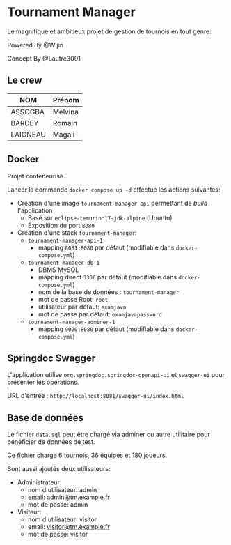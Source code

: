 # Tournament Manager
Le magnifique et ambitieux projet de gestion de tournois en tout genre.

Powered By @Wijin

Concept By @Lautre3091

## Le crew
| NOM      | Prénom  |
|----------|---------|
| ASSOGBA  | Melvina |
| BARDEY   | Romain  | 
| LAIGNEAU | Magali  |

## Docker
Projet conteneurisé.

Lancer la commande `docker compose up -d` effectue les actions suivantes:
- Création d'une image `tournament-manager-api` permettant de *build* l'application
  - Basé sur `eclipse-temurin:17-jdk-alpine` (Ubuntu)
  - Exposition du port `8080`
- Création d'une stack `tournament-manager`:
  - `tournament-manager-api-1`
    - mapping `8081:8080` par défaut (modifiable dans `docker-compose.yml`)
  - `tournament-manager-db-1`
    - DBMS MySQL
    - mapping direct `3306` par défaut (modifiable dans `docker-compose.yml`)
    - nom de la base de données : `tournament-manager`
    - mot de passe Root: `root`
    - utilisateur par défaut: `examjava`
    - mot de passe par défaut: `examjavapassword`
  - `tournament-manager-adminer-1`
    - mapping `9000:8080` par défaut (modifiable dans `docker-compose.yml`)

## Springdoc Swagger
L'application utilise `org.springdoc.springdoc-openapi-ui` et `swagger-ui` pour présenter les opérations.

URL d'entrée : `http://localhost:8081/swagger-ui/index.html`

## Base de données
Le fichier `data.sql` peut être chargé via adminer ou autre utilitaire pour bénéficier de données de test.

Ce fichier charge 6 tournois, 36 équipes et 180 joueurs.

Sont aussi ajoutés deux utilisateurs:
- Administrateur:
  - nom d'utilisateur: admin
  - email: admin@tm.example.fr
  - mot de passe: admin
- Visiteur:
  - nom d'utilisateur: visitor
  - email: visitor@tm.example.fr
  - mot de passe: visitor
